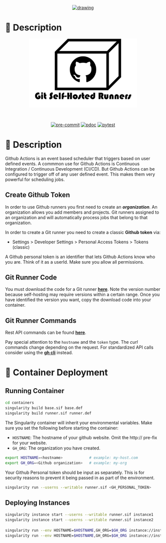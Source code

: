 <p align="center">
  <a href="https://llcad-github.llan.ll.mit.edu/wli/wli">
    <img src="https://llcad-github.llan.ll.mit.edu/wli/wli/blob/main/docs/pics/logo.gif?raw=true" alt="drawing" width="500"/>
  </a>
</p>

# 📒 Description
<p align="center">
  <img src="docs/pics/program_logo.png" alt="drawing" width="350"/>
</p>

<p align="center">
  <a href="https://devguide.python.org/versions/">              <img alt="" src="https://img.shields.io/badge/python-^3.10-blue?logo=python&logoColor=white"></a>
  <a href="https://docs.github.com/en/actions/quickstart">      <img alt="" src="https://img.shields.io/badge/CI-github-blue?logo=github&logoColor=white"></a>
  <a href="https://black.readthedocs.io/en/stable/index.html">  <img alt="" src="https://img.shields.io/badge/code%20style-black-blue"></a>
</p>

<p align="center">
  <a href="https://github.com/destin-v/vs_codex/actions/workflows/pre-commit.yml">  <img alt="pre-commit" src="https://github.com/destin-v/vs_codex/actions/workflows/pre-commit.yml/badge.svg"></a>
  <a href="https://destin-v.github.io/vs_codex/src.html">                           <img alt="pdoc" src="https://github.com/destin-v/vs_codex/actions/workflows/pdoc.yml/badge.svg"></a>
  <a href="https://github.com/destin-v/vs_codex/actions/workflows/pytest.yml">      <img alt="pytest" src="https://github.com/destin-v/vs_codex/actions/workflows/pytest.yml/badge.svg"></a>
</p>

# 📒 Description
Github Actions is an event based scheduler that triggers based on user defined events.  A commmon use for Github Actions is Continuous Integration / Continuous Development (CI/CD).  But Github Actions can be configured to trigger off of any user defined event.  This makes them very powerful for scheduling jobs.

## Create Github Token
In order to use Github runners you first need to create an ***organization***.  An organization allows you add members and projects.  Git runners assigned to an organization and will automatically process jobs that belong to that organization.

In order to create a Git runner you need to create a classic **Github token** via:

* Settings > Developer Settings > Personal Access Tokens > Tokens (classic)

A Github personal token is an identifier that lets Github Actions know who you are.  Think of it as a userId.  Make sure you allow all permissions.

## Git Runner Code
You must download the code for a Git runner [**here**](https://github.com/actions/runner/releases).  Note the version number because self-hosting may require versions within a certain range.  Once you have identified the version you want, copy the download code into your container.

## Git Runner Commands
Rest API commands can be found [**here**](https://docs.github.com/en/rest/actions/self-hosted-runners?apiVersion=2022-11-28).

Pay special attention to the `hostname` and the `token` type.  The *curl* commands change depending on the request.  For standardized API calls consider using the [**gh cli**](https://cli.github.com/) instead.

# 🐳 Container Deployment

## Running Container

```bash
cd containers
singularity build base.sif base.def
singularity build runner.sif runner.def
```

The Singularity container will inherit your environmental variables.  Make sure you set the following before starting the container:

* `HOSTNAME`: The hostname of your github website.  Omit the http:// pre-fix for your website.
* `GH_ORG`: The organization you have created.

```bash
export HOSTNAME=<hostname>            # example: my-host.com
export GH_ORG=<Github organization>   # example: my-org
```

Your Github Personal token should be input as separately.  This is for security reasons to prevent it being passed in as part of the environment.



```bash
singularity run --userns --writable runner.sif <GH_PERSONAL_TOKEN>
```

## Deploying Instances
```bash
singularity instance start --userns --writable runner.sif instance1
singularity instance start --userns --writable runner.sif instance2

singularity run --env HOSTNAME=$HOSTNAME,GH_ORG=$GH_ORG instance://instance1 <GH_PERSONAL_TOKEN>
singularity run --env HOSTNAME=$HOSTNAME,GH_ORG=$GH_ORG instance://instance2 <GH_PERSONAL_TOKEN>
```
